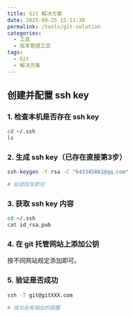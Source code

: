 ```yaml
---
title: Git 解决方案
date: 2025-09-25 15:11:30
permalink: /tools/git-solution
categories:
  - 工具
  - 版本管理工具
tags:
  - Git
  - 解决方案
---
```


## 创建并配置 ssh key

### 1. 检查本机是否存在 ssh key

```sh
cd ~/.ssh
ls
```

### 2. 生成 ssh key（已存在直接第3步）

```sh
ssh-keygen -t rsa -C "643345861@qq.com"

# 后续回车即可
```

### 3. 获取 ssh key 内容

```sh
cd ~/.ssh
cat id_rsa.pub
```

### 4. 在 git 托管网站上添加公钥

按不同网站规定添加即可。

### 5. 验证是否成功

```sh
ssh -T git@gitXXX.com

# 成功会有相应的提醒
```

